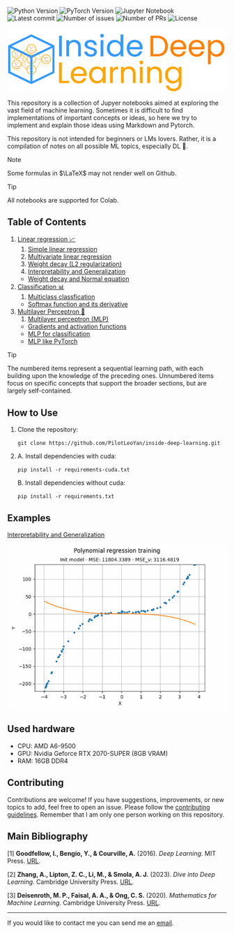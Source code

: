 ![Python Version](https://img.shields.io/badge/python-3.13-blue)
![PyTorch Version](https://img.shields.io/badge/pytorch-2.6.0-blue)
![Jupyter Notebook](https://img.shields.io/badge/Jupyter-Notebook-blue) <br>
![Latest commit](https://img.shields.io/github/last-commit/PilotLeoYan/inside-deep-learning)
![Number of issues](https://img.shields.io/github/issues/PilotLeoYan/inside-deep-learning?color=green)
![Number of PRs](https://img.shields.io/github/issues-pr/PilotLeoYan/inside-deep-learning?color=green)
![License](https://img.shields.io/badge/License-MIT-yellow)

<p align="center">
<picture>
   <source media="(prefers-color-scheme: dark)" srcset="images/inside-deep-learning-logo.png" width="500">
   <img alt="Inside Deep learning logo" src="images/inside-deep-learning-logo.png" width="500">
</picture>
</p>

This repository is a collection of Jupyer notebooks aimed at exploring the vast field of machine learning. Sometimes it is difficult to find implementations of important concepts or ideas, so here we try to implement and explain those ideas using Markdown and Pytorch. 

This repository is not intended for beginners or LMs lovers. Rather, it is a compilation of notes on all possible ML topics, especially DL 🧠.

> [!NOTE]
> Some formulas in $\LaTeX$ may not render well on Github.

> [!TIP]
> All notebooks are supported for Colab.

## Table of Contents

1. [Linear regression 📈](1-linear-regression)
    1. [Simple linear regression](1-linear-regression/1-1-simple-linear-regression.ipynb)
    2. [Multivariate linear regression](1-linear-regression/1-2-multivariate-linear-regression.ipynb)
    3. [Weight decay (L2 regularization)](1-linear-regression/1-3-weight-decay.ipynb)
    4. [Interpretability and Generalization](1-linear-regression/1-4-interpretability-generalization.ipynb)
    + [Weight decay and Normal equation](1-linear-regression/weight-decay-and-normal-equation.ipynb)
2. [Classification 📊](2-classification)
    1. [Multiclass classfication](2-classification/2-1-multiclass-classification.ipynb)
    + [Softmax function and its derivative](2-classification/softmax-function-and-its-derivative.ipynb)
3. [Multilayer Perceptron 🧠](3-multilayer-perceptron)
    1. [Multilayer perceptron (MLP)](3-multilayer-perceptron/3-1-mlp.ipynb)
    + [Gradients and activation functions](3-multilayer-perceptron/gradients-and-activation-functions.ipynb)
    + [MLP for classification](3-multilayer-perceptron/mlp-for-classification.ipynb)
    + [MLP like PyTorch](3-multilayer-perceptron/mlp-like-pytorch.ipynb)
  
> [!TIP]
> The numbered items represent a sequential learning path, with each building upon the knowledge of the preceding ones.
> Unnumbered items focus on specific concepts that support the broader sections, but are largely self-contained.

## How to Use

1. Clone the repository:
   ```
   git clone https://github.com/PilotLeoYan/inside-deep-learning.git
   ```
2.
   A. Install dependencies with cuda:
   ```
   pip install -r requirements-cuda.txt
   ```
   B. Install dependencies without cuda:
   ```
   pip install -r requirements.txt
   ```

## Examples

[Interpretability and Generalization](1-linear-regression/1-4-interpretability-generalization.ipynb)
<p align="center">
    <img src="images/ridge-regression-training.gif" width="520"\>
</p>

## Used hardware

* CPU: AMD A6-9500
* GPU: Nvidia Geforce RTX 2070-SUPER (8GB VRAM)
* RAM: 16GB DDR4

## Contributing

Contributions are welcome! If you have suggestions, improvements, or new topics to add, feel free to open an issue. Please follow the [contributing guidelines](CONTRIBUTING.md).
Remember that I am only one person working on this repository.

## Main Bibliography

<a id="1">[1]</a> 
**Goodfellow, I., Bengio, Y., & Courville, A.** (2016). *Deep Learning*. MIT Press. [URL](http://www.deeplearningbook.org).

<a id="2">[2]</a> 
**Zhang, A., Lipton, Z. C., Li, M., & Smola, A. J.** (2023). *Dive into Deep Learning*. Cambridge University Press. [URL](https://D2L.ai).

<a id="3">[3]</a> 
**Deisenroth, M. P., Faisal, A. A., & Ong, C. S.** (2020). *Mathematics for Machine Learning*. Cambridge University Press. [URL](https://mml-book.github.io/).

---

If you would like to contact me you can send me an [email](mailto:leofabyano@gmail.com).
